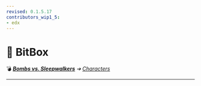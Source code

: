 ```yaml
---
revised: 0.1.5.17
contributors_wip1_5:
- edx
---
```


# 📄 BitBox

💣 ***[Bombs vs. Sleepwalkers][home]** ➔ [Characters][characters]*

****

[home]: /README.md
[characters]: /characters/readme.md
